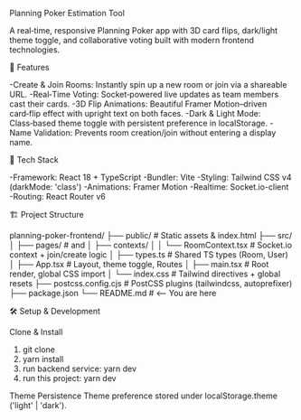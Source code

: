 Planning Poker Estimation Tool

A real‑time, responsive Planning Poker app with 3D card flips, dark/light theme toggle, and collaborative voting built with modern frontend technologies.



🎯 Features

-Create & Join Rooms: Instantly spin up a new room or join via a shareable URL.
-Real‑Time Voting: Socket‑powered live updates as team members cast their cards.
-3D Flip Animations: Beautiful Framer Motion–driven card‑flip effect with upright text on both faces.
-Dark & Light Mode: Class‑based theme toggle with persistent preference in localStorage.
-Name Validation: Prevents room creation/join without entering a display name.



🚀 Tech Stack

-Framework: React 18 + TypeScript
-Bundler: Vite
-Styling: Tailwind CSS v4 (darkMode: 'class')
-Animations: Framer Motion
-Realtime: Socket.io-client
-Routing: React Router v6



🏗️ Project Structure

planning-poker-frontend/
├── public/                # Static assets & index.html
├── src/
│   ├── pages/        # <Lobby /> and <RoomPage />
│   ├── contexts/
│   │   └── RoomContext.tsx # Socket.io context + join/create logic
│   ├── types.ts           # Shared TS types (Room, User)
│   ├── App.tsx            # Layout, theme toggle, Routes
│   ├── main.tsx           # Root render, global CSS import
│   └── index.css          # Tailwind directives + global resets
├── postcss.config.cjs     # PostCSS plugins (tailwindcss, autoprefixer)
├── package.json
└── README.md              # <-- You are here

🛠️ Setup & Development

Clone & Install

1. git clone <repo-url>
2. yarn install
3. run backend service: yarn dev
4. run this project: yarn dev



Theme Persistence
Theme preference stored under localStorage.theme ('light' | 'dark').